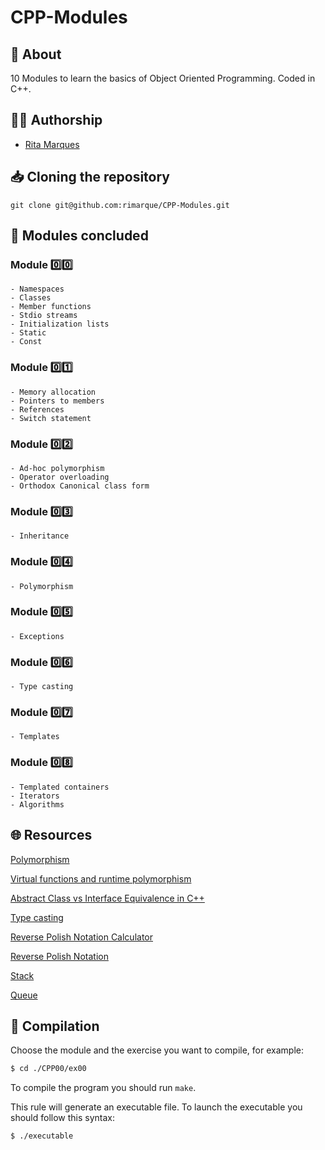 # **CPP-Modules**

## :speech_balloon: **About**
10 Modules to learn the basics of Object Oriented Programming. Coded in C++.

## 🙋‍♀️ **Authorship**
- [Rita Marques](https://github.com/rimarque)

## :inbox_tray: **Cloning the repository**

```shell
git clone git@github.com:rimarque/CPP-Modules.git
```

## 💎 **Modules concluded**
### **Module** 0️⃣0️⃣
```
- Namespaces
- Classes
- Member functions
- Stdio streams
- Initialization lists
- Static
- Const
```
### **Module** 0️⃣1️⃣
```
- Memory allocation
- Pointers to members
- References
- Switch statement
```

### **Module** 0️⃣2️⃣
```
- Ad-hoc polymorphism
- Operator overloading
- Orthodox Canonical class form
```

### **Module** 0️⃣3️⃣
```
- Inheritance
```
### **Module** 0️⃣4️⃣
```
- Polymorphism
```

### **Module** 0️⃣5️⃣
```
- Exceptions
```

### **Module** 0️⃣6️⃣
```
- Type casting
```

### **Module** 0️⃣7️⃣
```
- Templates
```
### **Module** 0️⃣8️⃣
```
- Templated containers
- Iterators
- Algorithms
```

## 🌐 **Resources**
[Polymorphism](https://www.geeksforgeeks.org/cpp-polymorphism/)

[Virtual functions and runtime polymorphism](https://www.geeksforgeeks.org/virtual-functions-and-runtime-polymorphism-in-cpp/)

[Abstract Class vs Interface Equivalence in C++](https://blog.devgenius.io/what-is-the-difference-between-interface-and-abstract-class-1b76277f2659)

[Type casting](https://cplusplus.com/doc/oldtutorial/typecasting/)

[Reverse Polish Notation Calculator](https://paodayag.dev/reverse-polish-notation-js-parser/)

[Reverse Polish Notation](https://www.wallstreetmojo.com/reverse-polish-notation/#h-frequently-asked-questions-faqs)

[Stack](https://www.geeksforgeeks.org/stack-in-cpp-stl/?ref=lbp)

[Queue](https://www.geeksforgeeks.org/queue-cpp-stl/)

## :link: **Compilation**

Choose the module and the exercise you want to compile, for example:

```sh
$ cd ./CPP00/ex00
```

To compile the program you should run `make`.

This rule will generate an executable file. To launch the executable you should follow this syntax:

```sh
$ ./executable
```
